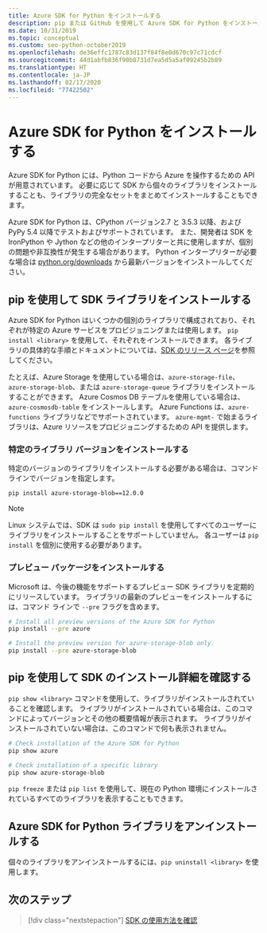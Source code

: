 ```yaml
---
title: Azure SDK for Python をインストールする
description: pip または GitHub を使用して Azure SDK for Python をインストールする方法。 Azure SDK は、個々のライブラリとしてインストールすることも、完全なパッケージとしてインストールすることもできます。
ms.date: 10/31/2019
ms.topic: conceptual
ms.custom: seo-python-october2019
ms.openlocfilehash: de36effc1787c83d137f84f8e0d670c97c71cdcf
ms.sourcegitcommit: 44d1abfb836f90b8731d7ea5d5a5af09245b2b89
ms.translationtype: HT
ms.contentlocale: ja-JP
ms.lasthandoff: 02/17/2020
ms.locfileid: "77422502"
---
```

# <a name="install-the-azure-sdk-for-python"></a>Azure SDK for Python をインストールする

Azure SDK for Python には、Python コードから Azure を操作するための API が用意されています。 必要に応じて SDK から個々のライブラリをインストールすることも、ライブラリの完全なセットをまとめてインストールすることもできます。

Azure SDK for Python は、CPython バージョン2.7 と 3.5.3 以降、および PyPy 5.4 以降でテストおよびサポートされています。 また、開発者は SDK を IronPython や Jython などの他のインタープリターと共に使用しますが、個別の問題や非互換性が発生する場合があります。 Python インタープリターが必要な場合は [python.org/downloads](https://www.python.org/downloads) から最新バージョンをインストールしてください。

## <a name="install-sdk-libraries-using-pip"></a>pip を使用して SDK ライブラリをインストールする

Azure SDK for Python はいくつかの個別のライブラリで構成されており、それぞれが特定の Azure サービスをプロビジョニングまたは使用します。 `pip install <library>` を使用して、それぞれをインストールできます。 各ライブラリの具体的な手順とドキュメントについては、[SDK のリリース ページ](https://azure.github.io/azure-sdk/releases/latest/python.html)を参照してください。

たとえば、Azure Storage を使用している場合は、`azure-storage-file`、`azure-storage-blob`、または `azure-storage-queue` ライブラリをインストールすることができます。 Azure Cosmos DB テーブルを使用している場合は、`azure-cosmosdb-table` をインストールします。 Azure Functions は、`azure-functions` ライブラリなどでサポートされています。 `azure-mgmt-` で始まるライブラリは、Azure リソースをプロビジョニングするための API を提供します。

### <a name="install-specific-library-versions"></a>特定のライブラリ バージョンをインストールする

特定のバージョンのライブラリをインストールする必要がある場合は、コマンド ラインでバージョンを指定します。

```bash
pip install azure-storage-blob==12.0.0
```

> [!NOTE]
> Linux システムでは、SDK は `sudo pip install` を使用してすべてのユーザーにライブラリをインストールすることをサポートしていません。 各ユーザーは `pip install` を個別に使用する必要があります。 

### <a name="install-preview-packages"></a>プレビュー パッケージをインストールする

Microsoft は、今後の機能をサポートするプレビュー SDK ライブラリを定期的にリリースしています。 ライブラリの最新のプレビューをインストールするには、コマンド ラインで `--pre` フラグを含めます。 

```bash
# Install all preview versions of the Azure SDK for Python
pip install --pre azure

# Install the preview version for azure-storage-blob only.
pip install --pre azure-storage-blob
```

## <a name="verify-sdk-installation-details-with-pip"></a>pip を使用して SDK のインストール詳細を確認する

`pip show <library>` コマンドを使用して、ライブラリがインストールされていることを確認します。 ライブラリがインストールされている場合は、このコマンドによってバージョンとその他の概要情報が表示されます。 ライブラリがインストールされていない場合は、このコマンドで何も表示されません。

```bash
# Check installation of the Azure SDK for Python
pip show azure

# Check installation of a specific library
pip show azure-storage-blob
```

`pip freeze` または `pip list` を使用して、現在の Python 環境にインストールされているすべてのライブラリを表示することもできます。

## <a name="uninstall-azure-sdk-for-python-libraries"></a>Azure SDK for Python ライブラリをアンインストールする

個々のライブラリをアンインストールするには、`pip uninstall <library>` を使用します。

## <a name="next-steps"></a>次のステップ

> [!div class="nextstepaction"]
> [SDK の使用方法を確認](python-sdk-azure-get-started.yml)
